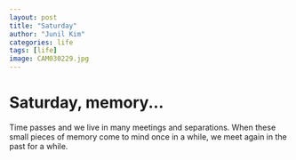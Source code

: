 ```yaml
---
layout: post
title: "Saturday"
author: "Junil Kim"
categories: life
tags: [life]
image: CAM030229.jpg
---
```


# Saturday, memory...
  
Time passes and we live in many meetings and separations. 
When these small pieces of memory come to mind once in a while, we meet again in the past for a while.

